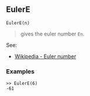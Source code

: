 ## EulerE

``` 
EulerE(n)
``` 
> gives the euler number `En`.

See:  
* [Wikipedia - Euler number](http://en.wikipedia.org/wiki/Euler_number)

### Examples
```
>> EulerE(6)
-61
```
 
 